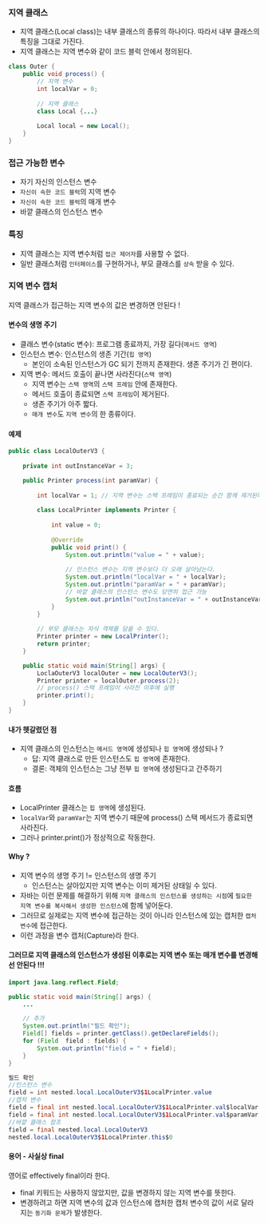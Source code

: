 ### 지역 클래스
- 지역 클래스(Local class)는 내부 클래스의 종류의 하나이다. 따라서 내부 클래스의 특징을 그대로 가진다.
- 지역 클래스는 지역 변수와 같이 코드 블럭 안에서 정의된다.

```java
class Outer {
    public void process() {
        // 지역 변수
        int localVar = 0;
        
        // 지역 클래스
        class Local {...}
        
        Local local = new Local();
    }
}
```
### 접근 가능한 변수
- 자기 자신의 인스턴스 변수
- `자신이 속한 코드 블럭`의 지역 변수
- `자신이 속한 코드 블럭`의 매개 변수
- 바깥 클래스의 인스턴스 변수

### 특징
- 지역 클래스는 지역 변수처럼 `접근 제어자`를 사용할 수 없다. 
- 일반 클래스처럼 `인터페이스`를 구현하거나, 부모 클래스를 `상속` 받을 수 있다.

### 지역 변수 캡처
지역 클래스가 접근하는 지역 변수의 값은 변경하면 안된다 !

#### 변수의 생명 주기
- 클래스 변수(static 변수): 프로그램 종료까지, 가장 길다(`메서드 영역`)
- 인스턴스 변수: 인스턴스의 생존 기간(`힙 영역`)
  - 본인이 소속된 인스턴스가 GC 되기 전까지 존재한다. 생존 주기가 긴 편이다.
- 지역 변수: 메서드 호출이 끝나면 사라진다(`스택 영역`)
  - 지역 변수는 `스택 영역`의 `스택 프레임` 안에 존재한다.
  - 메서드 호출이 종료되면 `스택 프레임`이 제거된다.
  - 생존 주기가 아주 짧다.
  - `매개 변수`도 `지역 변수`의 한 종류이다.

#### 예제

```java
public class LocalOuterV3 {
    
    private int outInstanceVar = 3;

    public Printer process(int paramVar) {
        
        int localVar = 1; // 지역 변수는 스택 프레임이 종료되는 순간 함께 제거된다.
        
        class LocalPrinter implements Printer {
            
            int value = 0;
            
            @Override
            public void print() {
                System.out.println("value = " + value);
                
                // 인스턴스 변수는 지역 변수보다 더 오래 살아남는다.
                System.out.println("localVar = " + localVar);
                System.out.println("paramVar = " + paramVar);
                // 바깥 클래스의 인스턴스 변수도 당연히 접근 가능
                System.out.println("outInstanceVar = " + outInstanceVar);
            }
        }
        
        // 부모 클래스는 자식 객체를 담을 수 있다.
        Printer printer = new LocalPrinter();
        return printer;
    }

    public static void main(String[] args) {
        LoclaOuterV3 localOuter = new LocalOuterV3();
        Printer printer = localOuter.process(2);
        // process() 스택 프레임이 사라진 이후에 실행
        printer.print();
    }
}
```

#### 내가 헷갈렸던 점
- 지역 클래스의 인스턴스는 `메서드 영역`에 생성되나 `힙 영역`에 생성되나 ?
  - 답: 지역 클래스로 만든 인스턴스도 `힙 영역`에 존재한다.
  - 결론: 객체의 인스턴스는 그냥 전부 `힙 영역`에 생성된다고 간주하기

#### 흐름
- LocalPrinter 클래스는  `힙 영역`에 생성된다.
- `localVar`와 `paramVar`는 지역 변수기 때문에 process() 스택 메서드가 종료되면 사라진다.
- 그러나 printer.print()가 정상적으로 작동한다.

#### Why ?
- 지역 변수의 생명 주기 != 인스턴스의 생명 주기
  - 인스턴스는 살아있지만 지역 변수는 이미 제거된 상태일 수 있다.
- 자바는 이런 문제를 해결하기 위해 `지역 클래스의 인스턴스를 생성하는 시점`에 `필요한 지역 변수를 복사해서 생성한 인스턴스`에 함께 넣어둔다.
- 그러므로 실제로는 지역 변수에 접근하는 것이 아니라 인스턴스에 있는 캡처한 `캡처 변수`에 접근한다.
- 이런 과정을 변수 캡처(Capture)라 한다.

#### 그러므로 지역 클래스의 인스턴스가 생성된 이후로는 지역 변수 또는 매개 변수를 변경해선 안된다 !!!

```java
import java.lang.reflect.Field;

public static void main(String[] args) {
    ...

    // 추가
    System.out.println("필드 확인");
    Field[] fields = printer.getClass().getDeclareFields();
    for (Field  field : fields) {
        System.out.println("field = " + field);
    }
}
```
```java
필드 확인
//인스턴스 변수
field = int nested.local.LocalOuterV3$1LocalPrinter.value
//캡처 변수
field = final int nested.local.LocalOuterV3$1LocalPrinter.val$localVar
field = final int nested.local.LocalOuterV3$1LocalPrinter.val$paramVar
//바깥 클래스 참조
field = final nested.local.LocalOuterV3
nested.local.LocalOuterV3$1LocalPrinter.this$0
```

#### 용어 - 사실상 final
영어로 effectively final이라 한다.
- final 키워드는 사용하지 않았지만, 값을 변경하지 않는 지역 변수를 뜻한다.
- 변경하려고 하면 지역 변수의 값과 인스턴스에 캡처한 캡처 변수의 값이 서로 달라지는 `동기화 문제`가 발생한다.